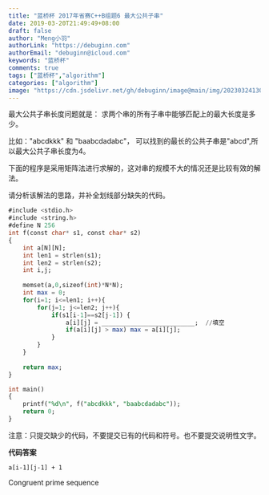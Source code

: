 ```yaml
---
title: "蓝桥杯 2017年省赛C++B组题6 最大公共子串"
date: 2019-03-20T21:49:49+08:00
draft: false
author: "Meng小羽"
authorLink: "https://debuginn.com"
authorEmail: "debuginn@icloud.com"
keywords: "蓝桥杯"
comments: true
tags: ["蓝桥杯","algorithm"]
categories: ["algorithm"]
image: "https://cdn.jsdelivr.net/gh/debuginn/image@main/img/202303241303887.jpg"
---
```


最大公共子串长度问题就是：
求两个串的所有子串中能够匹配上的最大长度是多少。

比如："abcdkkk" 和 "baabcdadabc"，
可以找到的最长的公共子串是"abcd",所以最大公共子串长度为4。

下面的程序是采用矩阵法进行求解的，这对串的规模不大的情况还是比较有效的解法。

请分析该解法的思路，并补全划线部分缺失的代码。

```sql
#include <stdio.h>
#include <string.h>
#define N 256
int f(const char* s1, const char* s2)
{
	int a[N][N];
	int len1 = strlen(s1);
	int len2 = strlen(s2);
	int i,j;
	
	memset(a,0,sizeof(int)*N*N);
	int max = 0;
	for(i=1; i<=len1; i++){
		for(j=1; j<=len2; j++){
			if(s1[i-1]==s2[j-1]) {
				a[i][j] = __________________________;  //填空
				if(a[i][j] > max) max = a[i][j];
			}
		}
	}
	
	return max;
}

int main()
{
	printf("%d\n", f("abcdkkk", "baabcdadabc"));
	return 0;
}
```

注意：只提交缺少的代码，不要提交已有的代码和符号。也不要提交说明性文字。

**代码答案**

```shell
a[i-1][j-1] + 1
```

Congruent prime sequence